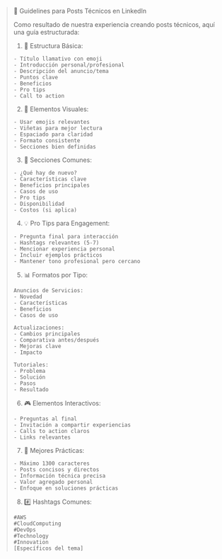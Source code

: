 > 📝 Guidelines para Posts Técnicos en LinkedIn
>
> Como resultado de nuestra experiencia creando posts técnicos, aquí una guía estructurada:
>
> 1. 🎯 Estructura Básica:
>
> ```
> - Título llamativo con emoji
> - Introducción personal/profesional
> - Descripción del anuncio/tema
> - Puntos clave
> - Beneficios
> - Pro tips
> - Call to action
> ```
>
> 2. 📌 Elementos Visuales:
>
> ```
> - Usar emojis relevantes
> - Viñetas para mejor lectura
> - Espaciado para claridad
> - Formato consistente
> - Secciones bien definidas
> ```
>
> 3. 🎨 Secciones Comunes:
>
> ```
> - ¿Qué hay de nuevo?
> - Características clave
> - Beneficios principales
> - Casos de uso
> - Pro tips
> - Disponibilidad
> - Costos (si aplica)
> ```
>
> 4. 💡 Pro Tips para Engagement:
>
> ```
> - Pregunta final para interacción
> - Hashtags relevantes (5-7)
> - Mencionar experiencia personal
> - Incluir ejemplos prácticos
> - Mantener tono profesional pero cercano
> ```
>
> 5. 📊 Formatos por Tipo:
>
> ```
> Anuncios de Servicios:
> - Novedad
> - Características
> - Beneficios
> - Casos de uso
>
> Actualizaciones:
> - Cambios principales
> - Comparativa antes/después
> - Mejoras clave
> - Impacto
>
> Tutoriales:
> - Problema
> - Solución
> - Pasos
> - Resultado
> ```
>
> 6. 🎮 Elementos Interactivos:
>
> ```
> - Preguntas al final
> - Invitación a compartir experiencias
> - Calls to action claros
> - Links relevantes
> ```
>
> 7. 📱 Mejores Prácticas:
>
> ```
> - Máximo 1300 caracteres
> - Posts concisos y directos
> - Información técnica precisa
> - Valor agregado personal
> - Enfoque en soluciones prácticas
> ```
>
> 8. #️⃣ Hashtags Comunes:
>
> ```
> #AWS
> #CloudComputing
> #DevOps
> #Technology
> #Innovation
> [Específicos del tema]
> ```
